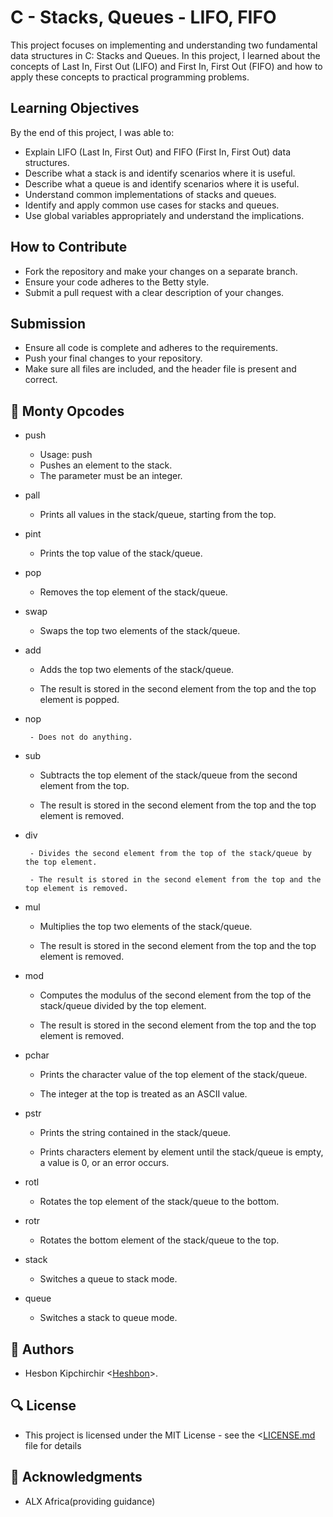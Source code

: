 # C - Stacks, Queues - LIFO, FIFO

This project focuses on implementing and understanding two fundamental data structures in C: Stacks and Queues. In this project, I learned about the concepts of Last In, First Out (LIFO) and First In, First Out (FIFO) and how to apply these concepts to practical programming problems.

## Learning Objectives

By the end of this project, I was able to:

- Explain LIFO (Last In, First Out) and FIFO (First In, First Out) data structures.
- Describe what a stack is and identify scenarios where it is useful.
- Describe what a queue is and identify scenarios where it is useful.
- Understand common implementations of stacks and queues.
- Identify and apply common use cases for stacks and queues.
- Use global variables appropriately and understand the implications.

## How to Contribute

- Fork the repository and make your changes on a separate branch.
- Ensure your code adheres to the Betty style.
- Submit a pull request with a clear description of your changes.

## Submission

- Ensure all code is complete and adheres to the requirements.
- Push your final changes to your repository.
- Make sure all files are included, and the header file is present and correct.

## 🔧 Monty Opcodes

 - push

	- Usage: push <int>
	- Pushes an element to the stack.
	- The parameter <int> must be an integer.

 - pall

	- Prints all values in the stack/queue, starting from the top.

 - pint

	- Prints the top value of the stack/queue.

 - pop

	- Removes the top element of the stack/queue.

 - swap

	- Swaps the top two elements of the stack/queue.

 - add

	- Adds the top two elements of the stack/queue.

	- The result is stored in the second element from the top and the top element is popped.

 - nop

        - Does not do anything.

 - sub

	- Subtracts the top element of the stack/queue from the second element from the top.

	- The result is stored in the second element from the top and the top element is removed.


 - div

        - Divides the second element from the top of the stack/queue by the top element.

        - The result is stored in the second element from the top and the top element is removed.

 - mul

	- Multiplies the top two elements of the stack/queue.

	- The result is stored in the second element from the top and the top element is removed.

 - mod

	- Computes the modulus of the second element from the top of the stack/queue divided by the top element.

	- The result is stored in the second element from the top and the top element is removed.

 - pchar

	- Prints the character value of the top element of the stack/queue.

	- The integer at the top is treated as an ASCII value.

 - pstr

	- Prints the string contained in the stack/queue.

	- Prints characters element by element until the stack/queue is empty, a value is 0, or an error occurs.

 - rotl

	- Rotates the top element of the stack/queue to the bottom.
 - rotr

	- Rotates the bottom element of the stack/queue to the top.

 - stack

	- Switches a queue to stack mode.
 - queue

	- Switches a stack to queue mode.

## 📘 Authors

  - Hesbon Kipchirchir <[Heshbon](https://github.com/Heshbon)>.

## 🔍 License

  - This project is licensed under the MIT License - see the <[LICENSE.md](https://github.com/Heshbon/monty/blob/master/LICENSE.md) file for details

## 📣 Acknowledgments

  - ALX Africa(providing guidance)
